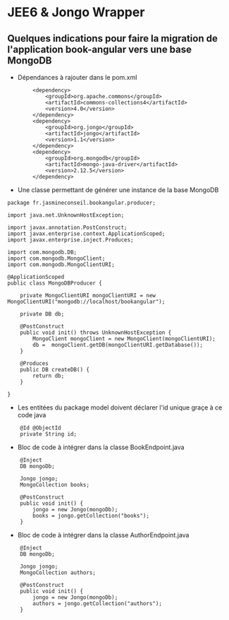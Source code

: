 # JEE6 & Jongo Wrapper


## Quelques indications pour faire la migration de l'application book-angular vers une base MongoDB

- Dépendances à rajouter dans le pom.xml

```
		<dependency>
			<groupId>org.apache.commons</groupId>
			<artifactId>commons-collections4</artifactId>
			<version>4.0</version>
		</dependency>
		<dependency>
			<groupId>org.jongo</groupId>
			<artifactId>jongo</artifactId>
			<version>1.1</version>
		</dependency>
		<dependency>
			<groupId>org.mongodb</groupId>
			<artifactId>mongo-java-driver</artifactId>
			<version>2.12.5</version>
		</dependency>
```

- Une classe permettant de générer une instance de la base MongoDB

```
package fr.jasmineconseil.bookangular.producer;

import java.net.UnknownHostException;

import javax.annotation.PostConstruct;
import javax.enterprise.context.ApplicationScoped;
import javax.enterprise.inject.Produces;

import com.mongodb.DB;
import com.mongodb.MongoClient;
import com.mongodb.MongoClientURI;

@ApplicationScoped
public class MongoDBProducer {
 
	private MongoClientURI mongoClientURI = new MongoClientURI("mongodb://localhost/bookangular");
	
	private DB db;
 
	@PostConstruct
	public void init() throws UnknownHostException {
		MongoClient mongoClient = new MongoClient(mongoClientURI);
		db =  mongoClient.getDB(mongoClientURI.getDatabase());
	}
 
	@Produces
	public DB createDB() {
		return db;
	}
 
}
```

- Les entitées du package model doivent déclarer l'id unique graçe à ce code java

```
	@Id @ObjectId 
	private String id;
```

- Bloc de code à intégrer dans la classe BookEndpoint.java

```
	@Inject
	DB mongoDb;

	Jongo jongo;
	MongoCollection books;

	@PostConstruct
	public void init() {
		jongo = new Jongo(mongoDb);
		books = jongo.getCollection("books");
	}
```

- Bloc de code à intégrer dans la classe AuthorEndpoint.java

```
	@Inject
	DB mongoDb;

	Jongo jongo;
	MongoCollection authors;

	@PostConstruct
	public void init() {
		jongo = new Jongo(mongoDb);
		authors = jongo.getCollection("authors");
	}
```
    